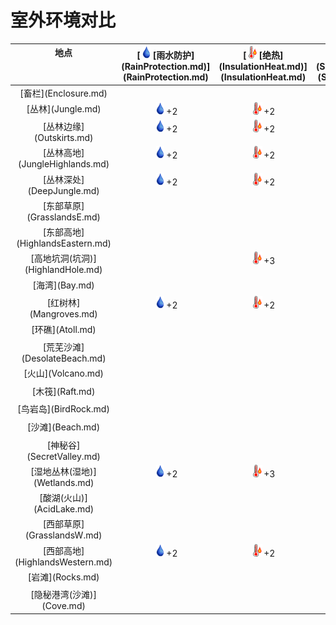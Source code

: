 # 室外环境对比  
  
<table class="table table-bordered"><thead><tr ><th  style="text-align:center;vertical-align:top;" >地点</th><th  style="text-align:center;vertical-align:top;" >[<div style="width:20px;display:inline-block;text-align:center"><img decoding="async" src="Sprite/Thirst.png" href="a.md" style="max-width:20px;max-height:20px;"></div>[雨水防护](RainProtection.md)](RainProtection.md)</th><th  style="text-align:center;vertical-align:top;" >[<div style="width:20px;display:inline-block;text-align:center"><img decoding="async" src="Sprite/Hot.png" href="a.md" style="max-width:20px;max-height:20px;"></div>[绝热](InsulationHeat.md)](InsulationHeat.md)</th><th  style="text-align:center;vertical-align:top;" >[<div style="width:20px;display:inline-block;text-align:center"><img decoding="async" src="Sprite/SunIcon.png" href="a.md" style="max-width:20px;max-height:20px;"></div>[阳光防护](SunProtection.md)](SunProtection.md)</th><th  style="text-align:center;vertical-align:top;" >[<div style="width:20px;display:inline-block;text-align:center"><img decoding="async" src="Sprite/Bugs.png" href="a.md" style="max-width:20px;max-height:20px;"></div>[蚊虫数量](BugPopulation.md)](BugPopulation.md)</th><th  style="text-align:center;vertical-align:top;" >[<div style="width:20px;display:inline-block;text-align:center"><img decoding="async" src="Sprite/HunterProximity.png" href="a.md" style="max-width:20px;max-height:20px;"></div>[猎手接近](HuntersProximity.md)](HuntersProximity.md)</th><th  style="text-align:center;vertical-align:top;" >[<div style="width:20px;display:inline-block;text-align:center"><img decoding="async" src="Sprite/Darkness.png" href="a.md" style="max-width:20px;max-height:20px;"></div>[光亮](Light.md)](Light.md)</th><th  style="text-align:center;vertical-align:top;" >[<div style="width:20px;display:inline-block;text-align:center"><img decoding="async" src="Sprite/Hot.png" href="a.md" style="max-width:20px;max-height:20px;"></div>[体感温度](TemperaturePerceived.md)](TemperaturePerceived.md)</th><th  style="text-align:center;vertical-align:top;" >[<div style="width:20px;display:inline-block;text-align:center"><img decoding="async" src="Sprite/Comfort.png" href="a.md" style="max-width:20px;max-height:20px;"></div>[遮蔽](Sheltered.md)](Sheltered.md)</th><th  style="text-align:center;vertical-align:top;" >[<div style="width:20px;display:inline-block;text-align:center"><img decoding="async" src="Sprite/Dizzy.png" href="a.md" style="max-width:20px;max-height:20px;"></div>[内陆恐惧症](LandSickness.md)](LandSickness.md)</th><th  style="text-align:center;vertical-align:top;" >[<div style="width:20px;display:inline-block;text-align:center"><img decoding="async" src="Sprite/AirToxicity.png" href="a.md" style="max-width:20px;max-height:20px;"></div>[空气毒性](AirToxicity.md)](AirToxicity.md)</th><th  style="text-align:center;vertical-align:top;" >[<div style="width:20px;display:inline-block;text-align:center"><img decoding="async" src="Sprite/Thirst.png" href="a.md" style="max-width:20px;max-height:20px;"></div>[淋雨](RainExposure.md)](RainExposure.md)</th></tr></thead><tr ><td  style="text-align:center;vertical-align:top;" >[畜栏](Enclosure.md)</td><td  style="text-align:center;vertical-align:top;" ></td><td  style="text-align:center;vertical-align:top;" ></td><td  style="text-align:center;vertical-align:top;" ></td><td  style="text-align:center;vertical-align:top;" ></td><td  style="text-align:center;vertical-align:top;" ></td><td  style="text-align:center;vertical-align:top;" ></td><td  style="text-align:center;vertical-align:top;" ></td><td  style="text-align:center;vertical-align:top;" ></td><td  style="text-align:center;vertical-align:top;" ></td><td  style="text-align:center;vertical-align:top;" ></td><td  style="text-align:center;vertical-align:top;" ></td></tr><tr ><td  style="text-align:center;vertical-align:top;" >[丛林](Jungle.md)</td><td  style="text-align:center;vertical-align:top;" ><div style="width:20px;display:inline-block;text-align:center"><img decoding="async" src="Sprite/Thirst.png" href="a.md" style="max-width:20px;max-height:20px;"></div>+2</td><td  style="text-align:center;vertical-align:top;" ><div style="width:20px;display:inline-block;text-align:center"><img decoding="async" src="Sprite/Hot.png" href="a.md" style="max-width:20px;max-height:20px;"></div>+2</td><td  style="text-align:center;vertical-align:top;" ><div style="width:20px;display:inline-block;text-align:center"><img decoding="async" src="Sprite/SunIcon.png" href="a.md" style="max-width:20px;max-height:20px;"></div>+2</td><td  style="text-align:center;vertical-align:top;" ><div style="width:20px;display:inline-block;text-align:center"><img decoding="async" src="Sprite/Bugs.png" href="a.md" style="max-width:20px;max-height:20px;"></div>+3</td><td  style="text-align:center;vertical-align:top;" ><div style="width:20px;display:inline-block;text-align:center"><img decoding="async" src="Sprite/HunterProximity.png" href="a.md" style="max-width:20px;max-height:20px;"></div>-0.5</td><td  style="text-align:center;vertical-align:top;" ></td><td  style="text-align:center;vertical-align:top;" ></td><td  style="text-align:center;vertical-align:top;" ></td><td  style="text-align:center;vertical-align:top;" ></td><td  style="text-align:center;vertical-align:top;" ></td><td  style="text-align:center;vertical-align:top;" ></td></tr><tr ><td  style="text-align:center;vertical-align:top;" >[丛林边缘](Outskirts.md)</td><td  style="text-align:center;vertical-align:top;" ><div style="width:20px;display:inline-block;text-align:center"><img decoding="async" src="Sprite/Thirst.png" href="a.md" style="max-width:20px;max-height:20px;"></div>+2</td><td  style="text-align:center;vertical-align:top;" ><div style="width:20px;display:inline-block;text-align:center"><img decoding="async" src="Sprite/Hot.png" href="a.md" style="max-width:20px;max-height:20px;"></div>+2</td><td  style="text-align:center;vertical-align:top;" ><div style="width:20px;display:inline-block;text-align:center"><img decoding="async" src="Sprite/SunIcon.png" href="a.md" style="max-width:20px;max-height:20px;"></div>+2</td><td  style="text-align:center;vertical-align:top;" ><div style="width:20px;display:inline-block;text-align:center"><img decoding="async" src="Sprite/Bugs.png" href="a.md" style="max-width:20px;max-height:20px;"></div>+1</td><td  style="text-align:center;vertical-align:top;" ></td><td  style="text-align:center;vertical-align:top;" ></td><td  style="text-align:center;vertical-align:top;" ></td><td  style="text-align:center;vertical-align:top;" ></td><td  style="text-align:center;vertical-align:top;" ></td><td  style="text-align:center;vertical-align:top;" ></td><td  style="text-align:center;vertical-align:top;" ></td></tr><tr ><td  style="text-align:center;vertical-align:top;" >[丛林高地](JungleHighlands.md)</td><td  style="text-align:center;vertical-align:top;" ><div style="width:20px;display:inline-block;text-align:center"><img decoding="async" src="Sprite/Thirst.png" href="a.md" style="max-width:20px;max-height:20px;"></div>+2</td><td  style="text-align:center;vertical-align:top;" ><div style="width:20px;display:inline-block;text-align:center"><img decoding="async" src="Sprite/Hot.png" href="a.md" style="max-width:20px;max-height:20px;"></div>+2</td><td  style="text-align:center;vertical-align:top;" ><div style="width:20px;display:inline-block;text-align:center"><img decoding="async" src="Sprite/SunIcon.png" href="a.md" style="max-width:20px;max-height:20px;"></div>+2</td><td  style="text-align:center;vertical-align:top;" ><div style="width:20px;display:inline-block;text-align:center"><img decoding="async" src="Sprite/Bugs.png" href="a.md" style="max-width:20px;max-height:20px;"></div>+3</td><td  style="text-align:center;vertical-align:top;" ></td><td  style="text-align:center;vertical-align:top;" ></td><td  style="text-align:center;vertical-align:top;" ></td><td  style="text-align:center;vertical-align:top;" ></td><td  style="text-align:center;vertical-align:top;" ></td><td  style="text-align:center;vertical-align:top;" ></td><td  style="text-align:center;vertical-align:top;" ></td></tr><tr ><td  style="text-align:center;vertical-align:top;" >[丛林深处](DeepJungle.md)</td><td  style="text-align:center;vertical-align:top;" ><div style="width:20px;display:inline-block;text-align:center"><img decoding="async" src="Sprite/Thirst.png" href="a.md" style="max-width:20px;max-height:20px;"></div>+2</td><td  style="text-align:center;vertical-align:top;" ><div style="width:20px;display:inline-block;text-align:center"><img decoding="async" src="Sprite/Hot.png" href="a.md" style="max-width:20px;max-height:20px;"></div>+2</td><td  style="text-align:center;vertical-align:top;" ><div style="width:20px;display:inline-block;text-align:center"><img decoding="async" src="Sprite/SunIcon.png" href="a.md" style="max-width:20px;max-height:20px;"></div>+2</td><td  style="text-align:center;vertical-align:top;" ><div style="width:20px;display:inline-block;text-align:center"><img decoding="async" src="Sprite/Bugs.png" href="a.md" style="max-width:20px;max-height:20px;"></div>+3</td><td  style="text-align:center;vertical-align:top;" ><div style="width:20px;display:inline-block;text-align:center"><img decoding="async" src="Sprite/HunterProximity.png" href="a.md" style="max-width:20px;max-height:20px;"></div>-0.5</td><td  style="text-align:center;vertical-align:top;" ></td><td  style="text-align:center;vertical-align:top;" ></td><td  style="text-align:center;vertical-align:top;" ></td><td  style="text-align:center;vertical-align:top;" ></td><td  style="text-align:center;vertical-align:top;" ></td><td  style="text-align:center;vertical-align:top;" ></td></tr><tr ><td  style="text-align:center;vertical-align:top;" >[东部草原](GrasslandsE.md)</td><td  style="text-align:center;vertical-align:top;" ></td><td  style="text-align:center;vertical-align:top;" ></td><td  style="text-align:center;vertical-align:top;" ></td><td  style="text-align:center;vertical-align:top;" ><div style="width:20px;display:inline-block;text-align:center"><img decoding="async" src="Sprite/Bugs.png" href="a.md" style="max-width:20px;max-height:20px;"></div>+1</td><td  style="text-align:center;vertical-align:top;" ></td><td  style="text-align:center;vertical-align:top;" ><div style="width:20px;display:inline-block;text-align:center"><img decoding="async" src="Sprite/Darkness.png" href="a.md" style="max-width:20px;max-height:20px;"></div>+10</td><td  style="text-align:center;vertical-align:top;" ></td><td  style="text-align:center;vertical-align:top;" ></td><td  style="text-align:center;vertical-align:top;" ></td><td  style="text-align:center;vertical-align:top;" ></td><td  style="text-align:center;vertical-align:top;" ></td></tr><tr ><td  style="text-align:center;vertical-align:top;" >[东部高地](HighlandsEastern.md)</td><td  style="text-align:center;vertical-align:top;" ></td><td  style="text-align:center;vertical-align:top;" ></td><td  style="text-align:center;vertical-align:top;" ></td><td  style="text-align:center;vertical-align:top;" ><div style="width:20px;display:inline-block;text-align:center"><img decoding="async" src="Sprite/Bugs.png" href="a.md" style="max-width:20px;max-height:20px;"></div>+1</td><td  style="text-align:center;vertical-align:top;" ></td><td  style="text-align:center;vertical-align:top;" ></td><td  style="text-align:center;vertical-align:top;" ></td><td  style="text-align:center;vertical-align:top;" ></td><td  style="text-align:center;vertical-align:top;" ></td><td  style="text-align:center;vertical-align:top;" ></td><td  style="text-align:center;vertical-align:top;" ></td></tr><tr ><td  style="text-align:center;vertical-align:top;" >[高地坑洞(坑洞)](HighlandHole.md)</td><td  style="text-align:center;vertical-align:top;" ></td><td  style="text-align:center;vertical-align:top;" ><div style="width:20px;display:inline-block;text-align:center"><img decoding="async" src="Sprite/Hot.png" href="a.md" style="max-width:20px;max-height:20px;"></div>+3</td><td  style="text-align:center;vertical-align:top;" ><div style="width:20px;display:inline-block;text-align:center"><img decoding="async" src="Sprite/SunIcon.png" href="a.md" style="max-width:20px;max-height:20px;"></div>+3</td><td  style="text-align:center;vertical-align:top;" ></td><td  style="text-align:center;vertical-align:top;" ></td><td  style="text-align:center;vertical-align:top;" ></td><td  style="text-align:center;vertical-align:top;" ><div style="width:20px;display:inline-block;text-align:center"><img decoding="async" src="Sprite/Hot.png" href="a.md" style="max-width:20px;max-height:20px;"></div>-4</td><td  style="text-align:center;vertical-align:top;" ><div style="width:20px;display:inline-block;text-align:center"><img decoding="async" src="Sprite/Comfort.png" href="a.md" style="max-width:20px;max-height:20px;"></div>+1</td><td  style="text-align:center;vertical-align:top;" ></td><td  style="text-align:center;vertical-align:top;" ></td><td  style="text-align:center;vertical-align:top;" ></td></tr><tr ><td  style="text-align:center;vertical-align:top;" >[海湾](Bay.md)</td><td  style="text-align:center;vertical-align:top;" ></td><td  style="text-align:center;vertical-align:top;" ></td><td  style="text-align:center;vertical-align:top;" ></td><td  style="text-align:center;vertical-align:top;" ></td><td  style="text-align:center;vertical-align:top;" ></td><td  style="text-align:center;vertical-align:top;" ><div style="width:20px;display:inline-block;text-align:center"><img decoding="async" src="Sprite/Darkness.png" href="a.md" style="max-width:20px;max-height:20px;"></div>+10</td><td  style="text-align:center;vertical-align:top;" ><div style="width:20px;display:inline-block;text-align:center"><img decoding="async" src="Sprite/Hot.png" href="a.md" style="max-width:20px;max-height:20px;"></div>-5</td><td  style="text-align:center;vertical-align:top;" ></td><td  style="text-align:center;vertical-align:top;" ><div style="width:20px;display:inline-block;text-align:center"><img decoding="async" src="Sprite/Dizzy.png" href="a.md" style="max-width:20px;max-height:20px;"></div>加成-8</td><td  style="text-align:center;vertical-align:top;" ></td><td  style="text-align:center;vertical-align:top;" ></td></tr><tr ><td  style="text-align:center;vertical-align:top;" >[红树林](Mangroves.md)</td><td  style="text-align:center;vertical-align:top;" ><div style="width:20px;display:inline-block;text-align:center"><img decoding="async" src="Sprite/Thirst.png" href="a.md" style="max-width:20px;max-height:20px;"></div>+2</td><td  style="text-align:center;vertical-align:top;" ><div style="width:20px;display:inline-block;text-align:center"><img decoding="async" src="Sprite/Hot.png" href="a.md" style="max-width:20px;max-height:20px;"></div>+2</td><td  style="text-align:center;vertical-align:top;" ><div style="width:20px;display:inline-block;text-align:center"><img decoding="async" src="Sprite/SunIcon.png" href="a.md" style="max-width:20px;max-height:20px;"></div>+2</td><td  style="text-align:center;vertical-align:top;" ><div style="width:20px;display:inline-block;text-align:center"><img decoding="async" src="Sprite/Bugs.png" href="a.md" style="max-width:20px;max-height:20px;"></div>+2</td><td  style="text-align:center;vertical-align:top;" ><div style="width:20px;display:inline-block;text-align:center"><img decoding="async" src="Sprite/HunterProximity.png" href="a.md" style="max-width:20px;max-height:20px;"></div>-0.5</td><td  style="text-align:center;vertical-align:top;" ></td><td  style="text-align:center;vertical-align:top;" ></td><td  style="text-align:center;vertical-align:top;" ></td><td  style="text-align:center;vertical-align:top;" ><div style="width:20px;display:inline-block;text-align:center"><img decoding="async" src="Sprite/Dizzy.png" href="a.md" style="max-width:20px;max-height:20px;"></div>加成-8</td><td  style="text-align:center;vertical-align:top;" ></td><td  style="text-align:center;vertical-align:top;" ></td></tr><tr ><td  style="text-align:center;vertical-align:top;" >[环礁](Atoll.md)</td><td  style="text-align:center;vertical-align:top;" ></td><td  style="text-align:center;vertical-align:top;" ></td><td  style="text-align:center;vertical-align:top;" ></td><td  style="text-align:center;vertical-align:top;" ></td><td  style="text-align:center;vertical-align:top;" ></td><td  style="text-align:center;vertical-align:top;" ><div style="width:20px;display:inline-block;text-align:center"><img decoding="async" src="Sprite/Darkness.png" href="a.md" style="max-width:20px;max-height:20px;"></div>+10</td><td  style="text-align:center;vertical-align:top;" ><div style="width:20px;display:inline-block;text-align:center"><img decoding="async" src="Sprite/Hot.png" href="a.md" style="max-width:20px;max-height:20px;"></div>-5</td><td  style="text-align:center;vertical-align:top;" ></td><td  style="text-align:center;vertical-align:top;" ><div style="width:20px;display:inline-block;text-align:center"><img decoding="async" src="Sprite/Dizzy.png" href="a.md" style="max-width:20px;max-height:20px;"></div>加成-8</td><td  style="text-align:center;vertical-align:top;" ></td><td  style="text-align:center;vertical-align:top;" ></td></tr><tr ><td  style="text-align:center;vertical-align:top;" >[荒芜沙滩](DesolateBeach.md)</td><td  style="text-align:center;vertical-align:top;" ></td><td  style="text-align:center;vertical-align:top;" ></td><td  style="text-align:center;vertical-align:top;" ></td><td  style="text-align:center;vertical-align:top;" ></td><td  style="text-align:center;vertical-align:top;" ></td><td  style="text-align:center;vertical-align:top;" ></td><td  style="text-align:center;vertical-align:top;" ><div style="width:20px;display:inline-block;text-align:center"><img decoding="async" src="Sprite/Hot.png" href="a.md" style="max-width:20px;max-height:20px;"></div>-5</td><td  style="text-align:center;vertical-align:top;" ></td><td  style="text-align:center;vertical-align:top;" ><div style="width:20px;display:inline-block;text-align:center"><img decoding="async" src="Sprite/Dizzy.png" href="a.md" style="max-width:20px;max-height:20px;"></div>加成-8</td><td  style="text-align:center;vertical-align:top;" ></td><td  style="text-align:center;vertical-align:top;" ></td></tr><tr ><td  style="text-align:center;vertical-align:top;" >[火山](Volcano.md)</td><td  style="text-align:center;vertical-align:top;" ></td><td  style="text-align:center;vertical-align:top;" ></td><td  style="text-align:center;vertical-align:top;" ></td><td  style="text-align:center;vertical-align:top;" ></td><td  style="text-align:center;vertical-align:top;" ></td><td  style="text-align:center;vertical-align:top;" ></td><td  style="text-align:center;vertical-align:top;" ><div style="width:20px;display:inline-block;text-align:center"><img decoding="async" src="Sprite/Hot.png" href="a.md" style="max-width:20px;max-height:20px;"></div>+10</td><td  style="text-align:center;vertical-align:top;" ></td><td  style="text-align:center;vertical-align:top;" ></td><td  style="text-align:center;vertical-align:top;" ><div style="width:20px;display:inline-block;text-align:center"><img decoding="async" src="Sprite/AirToxicity.png" href="a.md" style="max-width:20px;max-height:20px;"></div>+3</td><td  style="text-align:center;vertical-align:top;" ></td></tr><tr ><td  style="text-align:center;vertical-align:top;" >[木筏](Raft.md)</td><td  style="text-align:center;vertical-align:top;" ></td><td  style="text-align:center;vertical-align:top;" ></td><td  style="text-align:center;vertical-align:top;" ></td><td  style="text-align:center;vertical-align:top;" ></td><td  style="text-align:center;vertical-align:top;" ></td><td  style="text-align:center;vertical-align:top;" ><div style="width:20px;display:inline-block;text-align:center"><img decoding="async" src="Sprite/Darkness.png" href="a.md" style="max-width:20px;max-height:20px;"></div>+10</td><td  style="text-align:center;vertical-align:top;" ></td><td  style="text-align:center;vertical-align:top;" ></td><td  style="text-align:center;vertical-align:top;" ><div style="width:20px;display:inline-block;text-align:center"><img decoding="async" src="Sprite/Dizzy.png" href="a.md" style="max-width:20px;max-height:20px;"></div>加成-8</td><td  style="text-align:center;vertical-align:top;" ></td><td  style="text-align:center;vertical-align:top;" ></td></tr><tr ><td  style="text-align:center;vertical-align:top;" >[鸟岩岛](BirdRock.md)</td><td  style="text-align:center;vertical-align:top;" ></td><td  style="text-align:center;vertical-align:top;" ></td><td  style="text-align:center;vertical-align:top;" ></td><td  style="text-align:center;vertical-align:top;" ></td><td  style="text-align:center;vertical-align:top;" ></td><td  style="text-align:center;vertical-align:top;" ><div style="width:20px;display:inline-block;text-align:center"><img decoding="async" src="Sprite/Darkness.png" href="a.md" style="max-width:20px;max-height:20px;"></div>+10</td><td  style="text-align:center;vertical-align:top;" ><div style="width:20px;display:inline-block;text-align:center"><img decoding="async" src="Sprite/Hot.png" href="a.md" style="max-width:20px;max-height:20px;"></div>-5</td><td  style="text-align:center;vertical-align:top;" ></td><td  style="text-align:center;vertical-align:top;" ><div style="width:20px;display:inline-block;text-align:center"><img decoding="async" src="Sprite/Dizzy.png" href="a.md" style="max-width:20px;max-height:20px;"></div>加成-8</td><td  style="text-align:center;vertical-align:top;" ></td><td  style="text-align:center;vertical-align:top;" ></td></tr><tr ><td  style="text-align:center;vertical-align:top;" >[沙滩](Beach.md)</td><td  style="text-align:center;vertical-align:top;" ></td><td  style="text-align:center;vertical-align:top;" ></td><td  style="text-align:center;vertical-align:top;" ></td><td  style="text-align:center;vertical-align:top;" ></td><td  style="text-align:center;vertical-align:top;" ></td><td  style="text-align:center;vertical-align:top;" ><div style="width:20px;display:inline-block;text-align:center"><img decoding="async" src="Sprite/Darkness.png" href="a.md" style="max-width:20px;max-height:20px;"></div>+10</td><td  style="text-align:center;vertical-align:top;" ><div style="width:20px;display:inline-block;text-align:center"><img decoding="async" src="Sprite/Hot.png" href="a.md" style="max-width:20px;max-height:20px;"></div>-5</td><td  style="text-align:center;vertical-align:top;" ></td><td  style="text-align:center;vertical-align:top;" ><div style="width:20px;display:inline-block;text-align:center"><img decoding="async" src="Sprite/Dizzy.png" href="a.md" style="max-width:20px;max-height:20px;"></div>加成-8</td><td  style="text-align:center;vertical-align:top;" ></td><td  style="text-align:center;vertical-align:top;" ></td></tr><tr ><td  style="text-align:center;vertical-align:top;" >[神秘谷](SecretValley.md)</td><td  style="text-align:center;vertical-align:top;" ></td><td  style="text-align:center;vertical-align:top;" ></td><td  style="text-align:center;vertical-align:top;" ></td><td  style="text-align:center;vertical-align:top;" ><div style="width:20px;display:inline-block;text-align:center"><img decoding="async" src="Sprite/Bugs.png" href="a.md" style="max-width:20px;max-height:20px;"></div>+1</td><td  style="text-align:center;vertical-align:top;" ></td><td  style="text-align:center;vertical-align:top;" ><div style="width:20px;display:inline-block;text-align:center"><img decoding="async" src="Sprite/Darkness.png" href="a.md" style="max-width:20px;max-height:20px;"></div>+10</td><td  style="text-align:center;vertical-align:top;" ></td><td  style="text-align:center;vertical-align:top;" ></td><td  style="text-align:center;vertical-align:top;" ></td><td  style="text-align:center;vertical-align:top;" ></td><td  style="text-align:center;vertical-align:top;" ></td></tr><tr ><td  style="text-align:center;vertical-align:top;" >[湿地丛林(湿地)](Wetlands.md)</td><td  style="text-align:center;vertical-align:top;" ><div style="width:20px;display:inline-block;text-align:center"><img decoding="async" src="Sprite/Thirst.png" href="a.md" style="max-width:20px;max-height:20px;"></div>+2</td><td  style="text-align:center;vertical-align:top;" ><div style="width:20px;display:inline-block;text-align:center"><img decoding="async" src="Sprite/Hot.png" href="a.md" style="max-width:20px;max-height:20px;"></div>+3</td><td  style="text-align:center;vertical-align:top;" ><div style="width:20px;display:inline-block;text-align:center"><img decoding="async" src="Sprite/SunIcon.png" href="a.md" style="max-width:20px;max-height:20px;"></div>+4</td><td  style="text-align:center;vertical-align:top;" ><div style="width:20px;display:inline-block;text-align:center"><img decoding="async" src="Sprite/Bugs.png" href="a.md" style="max-width:20px;max-height:20px;"></div>+4</td><td  style="text-align:center;vertical-align:top;" ><div style="width:20px;display:inline-block;text-align:center"><img decoding="async" src="Sprite/HunterProximity.png" href="a.md" style="max-width:20px;max-height:20px;"></div>-0.5</td><td  style="text-align:center;vertical-align:top;" ></td><td  style="text-align:center;vertical-align:top;" ></td><td  style="text-align:center;vertical-align:top;" ></td><td  style="text-align:center;vertical-align:top;" ></td><td  style="text-align:center;vertical-align:top;" ></td><td  style="text-align:center;vertical-align:top;" ></td></tr><tr ><td  style="text-align:center;vertical-align:top;" >[酸湖(火山)](AcidLake.md)</td><td  style="text-align:center;vertical-align:top;" ></td><td  style="text-align:center;vertical-align:top;" ></td><td  style="text-align:center;vertical-align:top;" ></td><td  style="text-align:center;vertical-align:top;" ></td><td  style="text-align:center;vertical-align:top;" ></td><td  style="text-align:center;vertical-align:top;" ></td><td  style="text-align:center;vertical-align:top;" ><div style="width:20px;display:inline-block;text-align:center"><img decoding="async" src="Sprite/Hot.png" href="a.md" style="max-width:20px;max-height:20px;"></div>+10</td><td  style="text-align:center;vertical-align:top;" ></td><td  style="text-align:center;vertical-align:top;" ></td><td  style="text-align:center;vertical-align:top;" ><div style="width:20px;display:inline-block;text-align:center"><img decoding="async" src="Sprite/AirToxicity.png" href="a.md" style="max-width:20px;max-height:20px;"></div>+6</td><td  style="text-align:center;vertical-align:top;" ></td></tr><tr ><td  style="text-align:center;vertical-align:top;" >[西部草原](GrasslandsW.md)</td><td  style="text-align:center;vertical-align:top;" ></td><td  style="text-align:center;vertical-align:top;" ></td><td  style="text-align:center;vertical-align:top;" ></td><td  style="text-align:center;vertical-align:top;" ><div style="width:20px;display:inline-block;text-align:center"><img decoding="async" src="Sprite/Bugs.png" href="a.md" style="max-width:20px;max-height:20px;"></div>+1</td><td  style="text-align:center;vertical-align:top;" ></td><td  style="text-align:center;vertical-align:top;" ><div style="width:20px;display:inline-block;text-align:center"><img decoding="async" src="Sprite/Darkness.png" href="a.md" style="max-width:20px;max-height:20px;"></div>+10</td><td  style="text-align:center;vertical-align:top;" ></td><td  style="text-align:center;vertical-align:top;" ></td><td  style="text-align:center;vertical-align:top;" ></td><td  style="text-align:center;vertical-align:top;" ></td><td  style="text-align:center;vertical-align:top;" ></td></tr><tr ><td  style="text-align:center;vertical-align:top;" >[西部高地](HighlandsWestern.md)</td><td  style="text-align:center;vertical-align:top;" ><div style="width:20px;display:inline-block;text-align:center"><img decoding="async" src="Sprite/Thirst.png" href="a.md" style="max-width:20px;max-height:20px;"></div>+2</td><td  style="text-align:center;vertical-align:top;" ><div style="width:20px;display:inline-block;text-align:center"><img decoding="async" src="Sprite/Hot.png" href="a.md" style="max-width:20px;max-height:20px;"></div>+2</td><td  style="text-align:center;vertical-align:top;" ></td><td  style="text-align:center;vertical-align:top;" ><div style="width:20px;display:inline-block;text-align:center"><img decoding="async" src="Sprite/Bugs.png" href="a.md" style="max-width:20px;max-height:20px;"></div>+2</td><td  style="text-align:center;vertical-align:top;" ></td><td  style="text-align:center;vertical-align:top;" ></td><td  style="text-align:center;vertical-align:top;" ></td><td  style="text-align:center;vertical-align:top;" ></td><td  style="text-align:center;vertical-align:top;" ></td><td  style="text-align:center;vertical-align:top;" ></td><td  style="text-align:center;vertical-align:top;" ></td></tr><tr ><td  style="text-align:center;vertical-align:top;" >[岩滩](Rocks.md)</td><td  style="text-align:center;vertical-align:top;" ></td><td  style="text-align:center;vertical-align:top;" ></td><td  style="text-align:center;vertical-align:top;" ></td><td  style="text-align:center;vertical-align:top;" ></td><td  style="text-align:center;vertical-align:top;" ></td><td  style="text-align:center;vertical-align:top;" ></td><td  style="text-align:center;vertical-align:top;" ><div style="width:20px;display:inline-block;text-align:center"><img decoding="async" src="Sprite/Hot.png" href="a.md" style="max-width:20px;max-height:20px;"></div>-5</td><td  style="text-align:center;vertical-align:top;" ></td><td  style="text-align:center;vertical-align:top;" ><div style="width:20px;display:inline-block;text-align:center"><img decoding="async" src="Sprite/Dizzy.png" href="a.md" style="max-width:20px;max-height:20px;"></div>加成-8</td><td  style="text-align:center;vertical-align:top;" ></td><td  style="text-align:center;vertical-align:top;" ></td></tr><tr ><td  style="text-align:center;vertical-align:top;" >[隐秘港湾(沙滩)](Cove.md)</td><td  style="text-align:center;vertical-align:top;" ></td><td  style="text-align:center;vertical-align:top;" ></td><td  style="text-align:center;vertical-align:top;" ></td><td  style="text-align:center;vertical-align:top;" ></td><td  style="text-align:center;vertical-align:top;" ></td><td  style="text-align:center;vertical-align:top;" ><div style="width:20px;display:inline-block;text-align:center"><img decoding="async" src="Sprite/Darkness.png" href="a.md" style="max-width:20px;max-height:20px;"></div>+10</td><td  style="text-align:center;vertical-align:top;" ><div style="width:20px;display:inline-block;text-align:center"><img decoding="async" src="Sprite/Hot.png" href="a.md" style="max-width:20px;max-height:20px;"></div>-5</td><td  style="text-align:center;vertical-align:top;" ></td><td  style="text-align:center;vertical-align:top;" ><div style="width:20px;display:inline-block;text-align:center"><img decoding="async" src="Sprite/Dizzy.png" href="a.md" style="max-width:20px;max-height:20px;"></div>加成-8</td><td  style="text-align:center;vertical-align:top;" ></td><td  style="text-align:center;vertical-align:top;" ></td></tr></tbody></table>  
  


<script>document.title="室外环境对比 - 卡牌生存百科 Card Survival Wiki";</script>